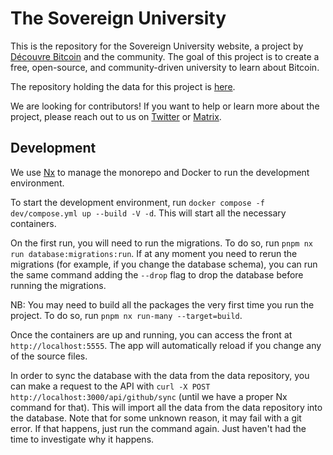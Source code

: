 # The Sovereign University

This is the repository for the Sovereign University website, a project by [Découvre Bitcoin](https://decouvrebitcoin.fr) and the community. The goal of this project is to create a free, open-source, and community-driven university to learn about Bitcoin.

The repository holding the data for this project is [here](https://github.com/DecouvreBitcoin/sovereign-university-data).

We are looking for contributors! If you want to help or learn more about the project, please reach out to us on [Twitter](https://twitter.com/louneskmt) or [Matrix](https://matrix.to/#/@louneskmt:bitcoinlightningandcamembert.org).

## Development

We use [Nx](https://nx.dev) to manage the monorepo and Docker to run the development environment.

To start the development environment, run `docker compose -f dev/compose.yml up --build -V -d`. This will start all the necessary containers.

On the first run, you will need to run the migrations. To do so, run `pnpm nx run database:migrations:run`. If at any moment you need to rerun the migrations (for example, if you change the database schema), you can run the same command adding the `--drop` flag to drop the database before running the migrations.

NB: You may need to build all the packages the very first time you run the project. To do so, run `pnpm nx run-many --target=build`.

Once the containers are up and running, you can access the front at `http://localhost:5555`. The app will automatically reload if you change any of the source files.

In order to sync the database with the data from the data repository, you can make a request to the API with `curl -X POST http://localhost:3000/api/github/sync` (until we have a proper Nx command for that). This will import all the data from the data repository into the database. Note that for some unknown reason, it may fail with a git error. If that happens, just run the command again. Just haven't had the time to investigate why it happens.
